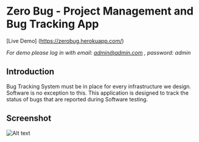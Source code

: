 # Zero Bug - Project Management and Bug Tracking App 
[Live Demo] (https://zerobug.herokuapp.com/)

*For demo please log in with email: admin@admin.com , password: admin*

## Introduction
Bug Tracking System must be in place for every infrastructure we design. Software is no exception to this. This application is designed to track the status of bugs that are reported during Software testing.

## Screenshot 
![Alt text](/relative/path/to/login.png?raw=true "Optional Title")

